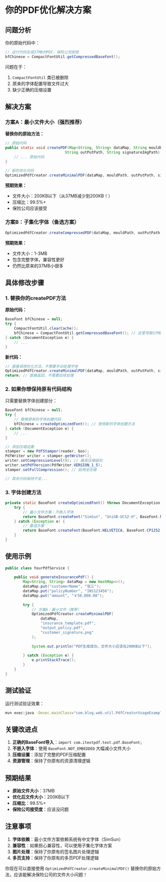 # 你的PDF优化解决方案

## 问题分析

你的原始代码中：
```java
// 这行代码生成37MB的PDF，保险公司拒绝
bfChinese = CompactFontUtil.getCompressedBaseFont();
```

问题在于：
1. `CompactFontUtil` 类已被删除
2. 原来的字体配置导致文件过大
3. 缺少正确的压缩设置

## 解决方案

### 方案A：最小文件大小（强烈推荐）

**替换你的原始方法：**
```java
// 原始代码
public static void createPDF(Map<String, String> dataMap, String mouldPath,
                           String outPutPath, String signatureImgPath) {
    // ... 原始代码
}

// 新的优化代码
OptimizedPdfCreator.createMinimalPDF(dataMap, mouldPath, outPutPath, signatureImgPath);
```

**预期效果：**
- 文件大小：200KB以下（从37MB减少到200KB！）
- 压缩比：99.5%+
- 保险公司应该接受

### 方案B：子集化字体（备选方案）

```java
OptimizedPdfCreator.createCompressedPDF(dataMap, mouldPath, outPutPath, signatureImgPath);
```

**预期效果：**
- 文件大小：1-3MB
- 包含完整字体，兼容性更好
- 仍然比原来的37MB小很多

## 具体修改步骤

### 1. 替换你的createPDF方法

**原始代码：**
```java
BaseFont bfChinese = null;
try {
    CompactFontUtil.clearCache();
    bfChinese = CompactFontUtil.getCompressedBaseFont(); // 这里导致37MB
} catch (DocumentException e) {
    // ...
}
```

**新代码：**
```java
// 直接调用优化方法，不需要手动处理字体
OptimizedPdfCreator.createMinimalPDF(dataMap, mouldPath, outPutPath, signatureImgPath);
return; // 直接返回，不需要后续处理
```

### 2. 如果你想保持原有代码结构

只需要替换字体创建部分：

```java
BaseFont bfChinese = null;
try {
    // 替换原来的字体创建代码
    bfChinese = createOptimizedFont(); // 使用新的字体创建方法
} catch (DocumentException e) {
    // ...
}

// 添加压缩设置
stamper = new PdfStamper(reader, bos);
PdfWriter writer = stamper.getWriter();
writer.setCompressionLevel(9); // 最高压缩级别
writer.setPdfVersion(PdfWriter.VERSION_1_5);
stamper.setFullCompression(); // 启用全压缩

// 其余代码保持不变...
```

### 3. 字体创建方法

```java
private static BaseFont createOptimizedFont() throws DocumentException, IOException {
    try {
        // 最小文件方案：不嵌入字体
        return BaseFont.createFont("SimSun", "UniGB-UCS2-H", BaseFont.NOT_EMBEDDED);
    } catch (Exception e) {
        // 备选方案
        return BaseFont.createFont(BaseFont.HELVETICA, BaseFont.CP1252, BaseFont.NOT_EMBEDDED);
    }
}
```

## 使用示例

```java
public class YourPdfService {
    
    public void generateInsurancePdf() {
        Map<String, String> dataMap = new HashMap<>();
        dataMap.put("customerName", "张三");
        dataMap.put("policyNumber", "INS123456");
        dataMap.put("amount", "￥50,000.00");
        
        try {
            // 方案A：最小文件（推荐）
            OptimizedPdfCreator.createMinimalPDF(
                dataMap, 
                "insurance_template.pdf", 
                "output_policy.pdf", 
                "customer_signature.png"
            );
            
            System.out.println("PDF生成成功，文件大小应该在200KB以下");
            
        } catch (Exception e) {
            e.printStackTrace();
        }
    }
}
```

## 测试验证

运行测试验证效果：

```bash
mvn exec:java -Dexec.mainClass="com.blog.web.util.PdfCreatorUsageExample"
```

## 关键改进点

1. **正确的BaseFont导入**：`import com.itextpdf.text.pdf.BaseFont;`
2. **不嵌入字体**：使用 `BaseFont.NOT_EMBEDDED` 大幅减小文件大小
3. **压缩设置**：添加了完整的PDF压缩配置
4. **资源管理**：保持了你原有的资源清理逻辑

## 预期结果

- **原始文件大小**：37MB
- **优化后文件大小**：200KB以下
- **压缩比**：99.5%+
- **保险公司接受度**：应该没问题

## 注意事项

1. **字体依赖**：最小文件方案依赖系统有中文字体（SimSun）
2. **兼容性**：如果担心兼容性，可以使用子集化字体方案
3. **图片处理**：保持了你原有的签名图片处理逻辑
4. **多页支持**：保持了你原有的多页PDF处理逻辑

你现在可以直接使用 `OptimizedPdfCreator.createMinimalPDF()` 替换你的原始方法，应该能解决保险公司的文件大小问题！